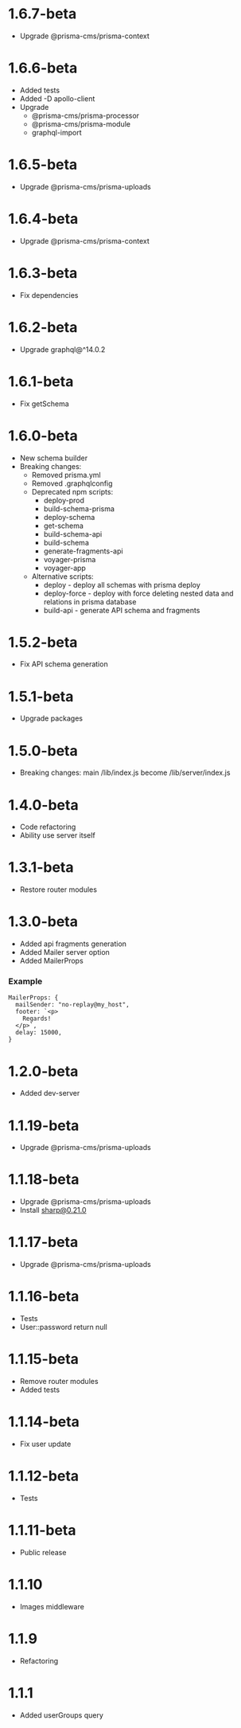 1.6.7-beta
=====================================
- Upgrade @prisma-cms/prisma-context

1.6.6-beta
=====================================
- Added tests
- Added -D apollo-client
- Upgrade 
  - @prisma-cms/prisma-processor
  - @prisma-cms/prisma-module
  - graphql-import

1.6.5-beta
=====================================
- Upgrade @prisma-cms/prisma-uploads

1.6.4-beta
=====================================
- Upgrade @prisma-cms/prisma-context

1.6.3-beta
=====================================
- Fix dependencies

1.6.2-beta
=====================================
- Upgrade graphql@^14.0.2

1.6.1-beta
=====================================
- Fix getSchema

1.6.0-beta
=====================================
- New schema builder
- Breaking changes:
  - Removed prisma.yml
  - Removed .graphqlconfig
  - Deprecated npm scripts:
    - deploy-prod
    - build-schema-prisma
    - deploy-schema
    - get-schema
    - build-schema-api
    - build-schema
    - generate-fragments-api
    - voyager-prisma
    - voyager-app
  - Alternative scripts:
    - deploy - deploy all schemas with prisma deploy
    - deploy-force - deploy with force deleting nested data and relations in prisma database
    - build-api - generate API schema and fragments

1.5.2-beta
=====================================
- Fix API schema generation

1.5.1-beta
=====================================
- Upgrade packages

1.5.0-beta
=====================================
- Breaking changes: main /lib/index.js become /lib/server/index.js

1.4.0-beta
=====================================
- Code refactoring
- Ability use server itself

1.3.1-beta
=====================================
- Restore router modules

1.3.0-beta
=====================================
- Added api fragments generation
- Added Mailer server option
- Added MailerProps

### Example
```
MailerProps: {
  mailSender: "no-replay@my_host",
  footer: `<p>
    Regards!
  </p>`,
  delay: 15000,
}
```

1.2.0-beta
=====================================
- Added dev-server

1.1.19-beta
=====================================
- Upgrade @prisma-cms/prisma-uploads

1.1.18-beta
=====================================
- Upgrade @prisma-cms/prisma-uploads
- Install sharp@0.21.0

1.1.17-beta
=====================================
- Upgrade @prisma-cms/prisma-uploads

1.1.16-beta
=====================================
- Tests
- User::password return null

1.1.15-beta
=====================================
- Remove router modules
- Added tests

1.1.14-beta
=====================================
- Fix user update

1.1.12-beta
=====================================
- Tests

1.1.11-beta
=====================================
- Public release

1.1.10
=====================================
- Images middleware

1.1.9
=====================================
- Refactoring

1.1.1
=====================================
- Added userGroups query
